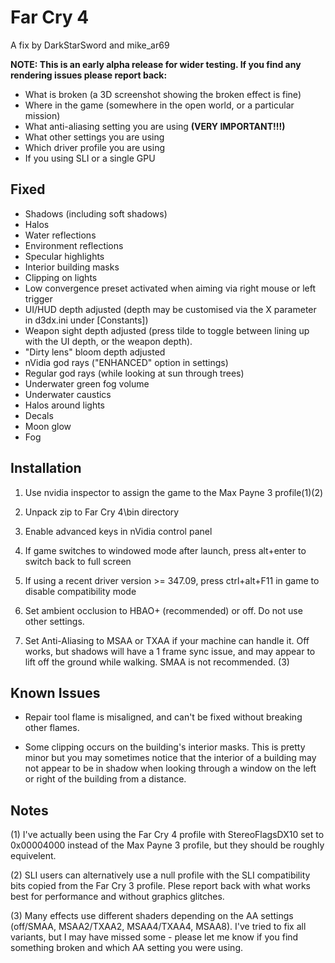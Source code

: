 Far Cry 4
=========

A fix by DarkStarSword and mike_ar69

**NOTE: This is an early alpha release for wider testing. If you find any
rendering issues please report back:**

- What is broken (a 3D screenshot showing the broken effect is fine)
- Where in the game (somewhere in the open world, or a particular mission)
- What anti-aliasing setting you are using **(VERY IMPORTANT!!!)**
- What other settings you are using
- Which driver profile you are using
- If you using SLI or a single GPU

Fixed
-----
- Shadows (including soft shadows)
- Halos
- Water reflections
- Environment reflections
- Specular highlights
- Interior building masks
- Clipping on lights
- Low convergence preset activated when aiming via right mouse or left trigger
- UI/HUD depth adjusted (depth may be customised via the X parameter in
  d3dx.ini under \[Constants\])
- Weapon sight depth adjusted (press tilde to toggle between lining up with the
  UI depth, or the weapon depth).
- "Dirty lens" bloom depth adjusted
- nVidia god rays ("ENHANCED" option in settings)
- Regular god rays (while looking at sun through trees)
- Underwater green fog volume
- Underwater caustics
- Halos around lights
- Decals
- Moon glow
- Fog

Installation
------------
1. Use nvidia inspector to assign the game to the Max Payne 3 profile(1)(2)

2. Unpack zip to Far Cry 4\bin directory

3. Enable advanced keys in nVidia control panel

4. If game switches to windowed mode after launch, press alt+enter to switch
   back to full screen

5. If using a recent driver version >= 347.09, press ctrl+alt+F11 in game to
   disable compatibility mode

7. Set ambient occlusion to HBAO+ (recommended) or off. Do not use other
   settings.

8. Set Anti-Aliasing to MSAA or TXAA if your machine can handle it. Off works,
   but shadows will have a 1 frame sync issue, and may appear to lift off the
   ground while walking. SMAA is not recommended. (3)

Known Issues
------------
- Repair tool flame is misaligned, and can't be fixed without breaking other
  flames.

- Some clipping occurs on the building's interior masks. This is pretty minor
  but you may sometimes notice that the interior of a building may not appear
  to be in shadow when looking through a window on the left or right of the
  building from a distance.

Notes
-----
(1) I've actually been using the Far Cry 4 profile with StereoFlagsDX10 set to
    0x00004000 instead of the Max Payne 3 profile, but they should be roughly
    equivelent.

(2) SLI users can alternatively use a null profile with the SLI compatibility
    bits copied from the Far Cry 3 profile. Plese report back with what works
    best for performance and without graphics glitches.

(3) Many effects use different shaders depending on the AA settings (off/SMAA,
    MSAA2/TXAA2, MSAA4/TXAA4, MSAA8). I've tried to fix all variants, but I may
    have missed some - please let me know if you find something broken and
    which AA setting you were using.
